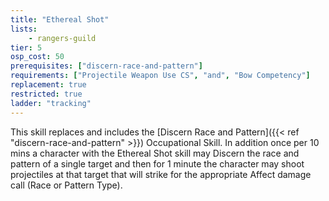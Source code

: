 ```yaml
---
title: "Ethereal Shot"
lists:
    - rangers-guild
tier: 5
osp_cost: 50
prerequisites: ["discern-race-and-pattern"]
requirements: ["Projectile Weapon Use CS", "and", "Bow Competency"]
replacement: true
restricted: true
ladder: "tracking"
---
```

This skill replaces and includes the [Discern Race and Pattern]({{< ref "discern-race-and-pattern" >}}) Occupational Skill. In addition once per 10 mins a character with the Ethereal Shot skill may Discern the race and pattern of a single target and then for 1 minute the character may shoot projectiles at that target that will strike for the appropriate Affect damage call (Race or Pattern Type).